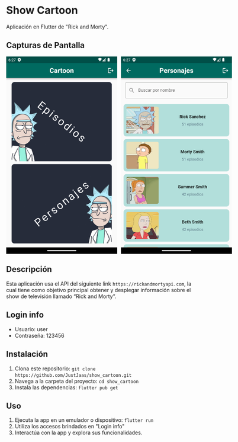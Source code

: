 # Show Cartoon

Aplicación en Flutter de "Rick and Morty".

## Capturas de Pantalla

<div style="display: flex; flex-direction: row;">
  <img src="assets/img/screenshot_1.png" alt="Captura de pantalla 1" style="width: 300px; margin-right: 10px;">
  <img src="assets/img/screenshot_2.png" alt="Captura de pantalla 2" style="width: 300px;">
</div>

## Descripción

Esta aplicación usa el API del siguiente link `https://rickandmortyapi.com`, la cual tiene como objetivo principal obtener y desplegar información sobre el show de televisión llamado “Rick and Morty”.

## Login info

- Usuario: user
- Contraseña: 123456

## Instalación

1. Clona este repositorio: `git clone https://github.com/JustJaas/show_cartoon.git`
2. Navega a la carpeta del proyecto: `cd show_cartoon`
3. Instala las dependencias: `flutter pub get`

## Uso

1. Ejecuta la app en un emulador o dispositivo: `flutter run`
2. Utiliza los accesos brindados en "Login info"
3. Interactúa con la app y explora sus funcionalidades.
